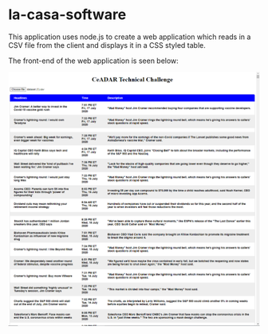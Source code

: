 # la-casa-software

This application uses node.js to create a web application which reads in a CSV file from the client and displays it in a CSS styled table. 

The front-end of the web application is seen below:



![Sketch](images/lacasa.png)

